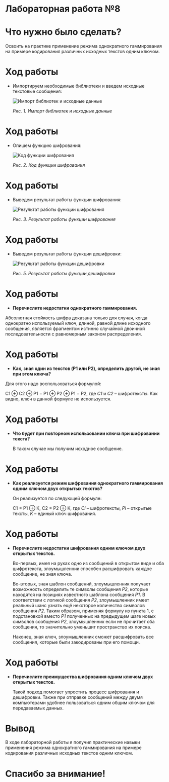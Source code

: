 # Лабораторная работа №8

# Что нужно было сделать?

Освоить на практике применение режима однократного гаммирования на примере  кодирования различных исходных текстов одним ключом.

# Ход работы

- Импортируем необходимые библиотеки и введем исходные текстовые сообщения: 

     ![Импорт библиотек и исходные данные](image/1.png)

     *Рис. 1. Импорт библиотек и исходные данные*

# Ход работы

- Опишем функцию шифрования:

     ![Код функции шифрования](image/2.png)

     *Рис. 2. Код функции шифрования*

# Ход работы

- Выведем результат работы функции шифрования:

     ![Результат работы функции шифрования](image/3.png)

     *Рис. 3. Результат работы функции шифрования*

# Ход работы

- Выведем результат работы функции дешифровки:

     ![Результат работы функции дешифровки](image/5.png)

     *Рис. 5. Результат работы функции дешифровки*

# Ход работы

- **Перечислите недостатки однократного гаммирования.**

Абсолютная стойкость шифра доказана только для случая, когда однократно используемый ключ, длиной, равной длине исходного сообщения, является фрагментом истинно случайной двоичной последовательности с равномерным законом распределения.

# Ход работы

-  **Как, зная один из текстов (P1 или P2), определить другой, не зная при этом ключа?**

  Для этого надо воспользоваться формулой:

  C1 ⊕ C2 ⊕ P1 = P1 ⊕ P2 ⊕ P1 = P2, где *С1* и *С2* – шифротексты. Как видно, ключ в данной формуле не используется. 

# Ход работы

- **Что будет при повторном использовании ключа при шифровании текста?**

  В таком случае мы получим исходное сообщение. 

# Ход работы

- **Как реализуется режим шифрования однократного гаммирования одним ключом двух открытых текстов?**

  Он реализуется по следующей формуле:

  C1 = P1 ⊕ K, C2 = P2 ⊕ K, где *Сi* – шифротексты, *Pi* – открытые тексты, *K* – единый ключ шифрования.

# Ход работы

- **Перечислите недостатки шифрования одним ключом двух открытых текстов.**

  Во-первых, имея на руках одно из сообщений в открытом виде и оба шифротекста, злоумышленник способен расшифровать каждое сообщение, не зная ключа. 

  Во-вторых, зная шаблон сообщений, злоумышленник получает возможность определить те символы сообщения *P2*, которые находятся на позициях известного шаблона сообщения *P1*. В соответствии с логикой сообщения *P2*, злоумышленник имеет реальный шанс узнать ещё некоторое количество символов сообщения *P2*. Таким образом, применяя формулу из пункта 1, с подстановкой вместо *P1* полученных на предыдущем шаге новых символов сообщения *P2*, злоумышленник если не прочитает оба сообщения, то значительно уменьшит пространство их поиска. 

  Наконец, зная ключ, злоумышленник сможет расшифровать все сообщения, которые были закодированы при его помощи.

# Ход работы

- **Перечислите преимущества шифрования одним ключом двух открытых текстов.**

  Такой подход помогает упростить процесс шифрования и дешифровки. Также при отправке сообщений между двумя компьютерами удобнее пользоваться одним общим ключом для передаваемых данных.

# Вывод

В ходе лабораторной работы я получил практические навыки применения режима однократного гаммирования на примере кодирования различных исходных текстов одним ключом.

# Спасибо за внимание!